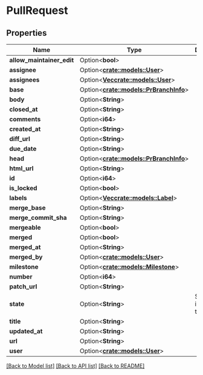 # PullRequest

## Properties

Name | Type | Description | Notes
------------ | ------------- | ------------- | -------------
**allow_maintainer_edit** | Option<**bool**> |  | [optional]
**assignee** | Option<[**crate::models::User**](User.md)> |  | [optional]
**assignees** | Option<[**Vec<crate::models::User>**](User.md)> |  | [optional]
**base** | Option<[**crate::models::PrBranchInfo**](PRBranchInfo.md)> |  | [optional]
**body** | Option<**String**> |  | [optional]
**closed_at** | Option<**String**> |  | [optional]
**comments** | Option<**i64**> |  | [optional]
**created_at** | Option<**String**> |  | [optional]
**diff_url** | Option<**String**> |  | [optional]
**due_date** | Option<**String**> |  | [optional]
**head** | Option<[**crate::models::PrBranchInfo**](PRBranchInfo.md)> |  | [optional]
**html_url** | Option<**String**> |  | [optional]
**id** | Option<**i64**> |  | [optional]
**is_locked** | Option<**bool**> |  | [optional]
**labels** | Option<[**Vec<crate::models::Label>**](Label.md)> |  | [optional]
**merge_base** | Option<**String**> |  | [optional]
**merge_commit_sha** | Option<**String**> |  | [optional]
**mergeable** | Option<**bool**> |  | [optional]
**merged** | Option<**bool**> |  | [optional]
**merged_at** | Option<**String**> |  | [optional]
**merged_by** | Option<[**crate::models::User**](User.md)> |  | [optional]
**milestone** | Option<[**crate::models::Milestone**](Milestone.md)> |  | [optional]
**number** | Option<**i64**> |  | [optional]
**patch_url** | Option<**String**> |  | [optional]
**state** | Option<**String**> | StateType issue state type | [optional]
**title** | Option<**String**> |  | [optional]
**updated_at** | Option<**String**> |  | [optional]
**url** | Option<**String**> |  | [optional]
**user** | Option<[**crate::models::User**](User.md)> |  | [optional]

[[Back to Model list]](../README.md#documentation-for-models) [[Back to API list]](../README.md#documentation-for-api-endpoints) [[Back to README]](../README.md)


